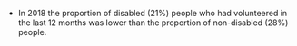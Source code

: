* In 2018 the proportion of disabled (21%) people who had volunteered in the last 12 months was lower than the proportion of non-disabled (28%) people.
